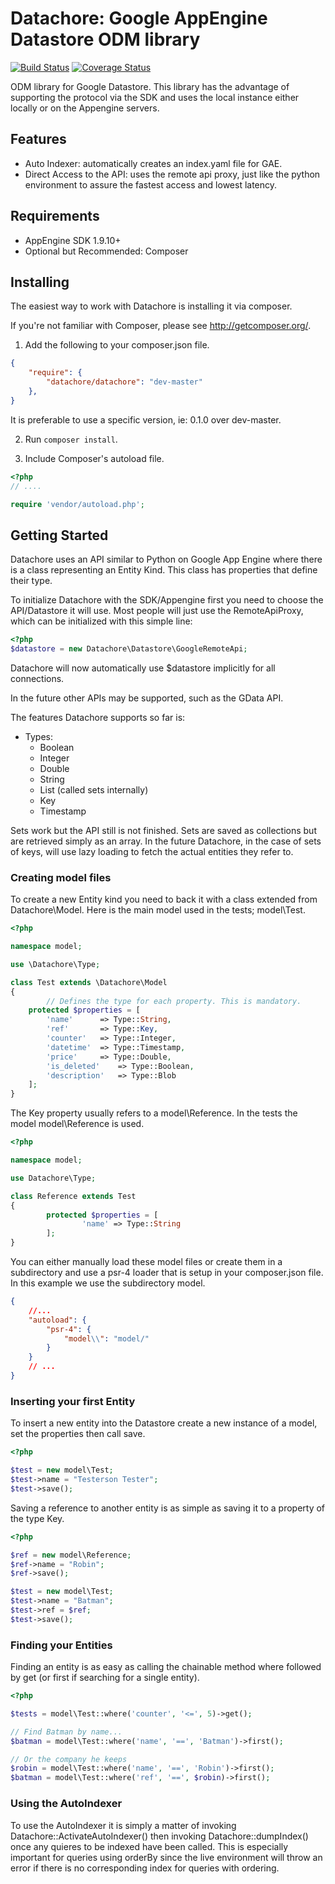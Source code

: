 Datachore: Google AppEngine Datastore ODM library
=================================================

[![Build Status](https://travis-ci.org/pwhelan/datachore.svg?branch=0.1.0)](https://travis-ci.org/pwhelan/datachore)
[![Coverage Status](https://coveralls.io/repos/pwhelan/datachore/badge.png?branch=0.1.0)](https://coveralls.io/r/pwhelan/datachore?branch=0.1.0)

ODM library for Google Datastore. This library has the advantage of supporting
the protocol via the SDK and uses the local instance either locally or on the
Appengine servers.

Features
--------

  * Auto Indexer: automatically creates an index.yaml file for GAE.
  * Direct Access to the API: uses the remote api proxy, just like the python
    environment to assure the fastest access and lowest latency.

Requirements
------------

  * AppEngine SDK 1.9.10+
  * Optional but Recommended: Composer

Installing
----------

The easiest way to work with Datachore is installing it via composer.

If you're not familiar with Composer, please see <http://getcomposer.org/>.

1. Add the following to your composer.json file.

```json
{
    "require": {
        "datachore/datachore": "dev-master"
    },
}
```

It is preferable to use a specific version, ie: 0.1.0 over dev-master.

2. Run `composer install`.

3. Include Composer's autoload file.

```php
<?php
// ....

require 'vendor/autoload.php';
```

Getting Started
---------------

Datachore uses an API similar to Python on Google App Engine where there is a
class representing an Entity Kind. This class has properties that define their
type.

To initialize Datachore with the SDK/Appengine first you need to choose the 
API/Datastore it will use. Most people will just use the RemoteApiProxy, which 
can be initialized with this simple line:

```php
<?php
$datastore = new Datachore\Datastore\GoogleRemoteApi;
```

Datachore will now automatically use $datastore implicitly for all connections.

In the future other APIs may be supported, such as the GData API.

The features Datachore supports so far is:

  * Types:
    * Boolean
    * Integer
    * Double
    * String
    * List (called sets internally)
    * Key
    * Timestamp

Sets work but the API still is not finished. Sets are saved as collections but
are retrieved simply as an array. In the future Datachore, in the case of sets
of keys, will use lazy loading to fetch the actual entities they refer to.

### Creating model files

To create a new Entity kind you need to back it with a class extended from
Datachore\Model. Here is the main model used in the tests; model\Test.

```php
<?php

namespace model;

use \Datachore\Type;

class Test extends \Datachore\Model
{
        // Defines the type for each property. This is mandatory.
	protected $properties = [
		'name'		=> Type::String,
		'ref'		=> Type::Key,
		'counter'	=> Type::Integer,
		'datetime'	=> Type::Timestamp,
		'price'		=> Type::Double,
		'is_deleted'	=> Type::Boolean,
		'description'	=> Type::Blob
	];
}
```

The Key property usually refers to a model\Reference. In the tests the model
model\Reference is used.

```php
<?php

namespace model;

use Datachore\Type;

class Reference extends Test
{
        protected $properties = [
                'name' => Type::String
        ];
}
```

You can either manually load these model files or create them in a subdirectory
and use a psr-4 loader that is setup in your composer.json file. In this example
we use the subdirectory model.

```json
{
	//...
	"autoload": {
		"psr-4": {
			"model\\": "model/"
		}
	}
	// ...
}
```

### Inserting your first Entity

To insert a new entity into the Datastore create a new instance of a model, set
the properties then call save.

```php
<?php

$test = new model\Test;
$test->name = "Testerson Tester";
$test->save();
```

Saving a reference to another entity is as simple as saving it to a property of
the type Key.

```php
<?php

$ref = new model\Reference;
$ref->name = "Robin";
$ref->save();

$test = new model\Test;
$test->name = "Batman";
$test->ref = $ref;
$test->save();
```

### Finding your Entities

Finding an entity is as easy as calling the chainable method where followed by
get (or first if searching for a single entity).

```php
<?php

$tests = model\Test::where('counter', '<=', 5)->get();

// Find Batman by name...
$batman = model\Test::where('name', '==', 'Batman')->first();

// Or the company he keeps
$robin = model\Test::where('name', '==', 'Robin')->first();
$batman = model\Test::where('ref', '==', $robin)->first();

```

### Using the AutoIndexer

To use the AutoIndexer it is simply a matter of invoking
Datachore::ActivateAutoIndexer() then invoking Datachore::dumpIndex() once
any quieres to be indexed have been called. This is especially important for
queries using orderBy since the live environment will throw an error if there is
no corresponding index for queries with ordering.
